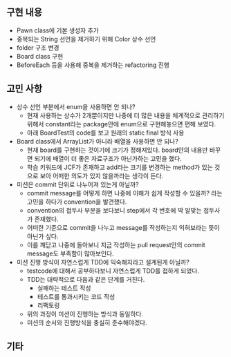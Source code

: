 ## 구현 내용
- Pawn class에 기본 생성자 추가
- 중복되는 String 선언을 제거하기 위해 Color 상수 선언
- folder 구조 변경
- Board class 구현
- BeforeEach 등을 사용해 중복을 제거하는 refactoring 진행

## 고민 사항
- 상수 선언 부분에서 enum을 사용하면 안 되나?
  + 현재 사용하는 상수가 2개뿐이지만 나중에 더 많은 내용을 체계적으로 관리하기 위해서 constant라는 package안에 enum으로 구현해놓으면 편해 보였다.
  + 아래 BoardTest의 code를 보고 원래의 static final 방식 사용
- Board class에서 ArrayList가 아니라 배열을 사용하면 안 되나?
  + 현재 board를 구현하는 것이기에 크기가 정해져있다. board안의 내용만 바꾸면 되기에 배열이 더 좋은 자료구조가 아닌가하는 고민을 했다.
  + 학습 키워드에 JCF가 존재하고 add라는 크기를 변경하는 method가 있는 것으로 보아 어떠한 의도가 있지 않을까라는 생각이 든다.
- 미션은 commit 단위로 나누어져 있는게 아닐까?
  + commit message를 어떻게 하면 나중에 이해가 쉽게 작성할 수 있을까? 라는 고민을 하다가 convention을 발견했다.
  + convention의 접두사 부분을 보다보니 step에서 각 번호에 딱 알맞는 접두사가 존재했다.
  + 어떠한 기준으로 commit을 나누고 message를 작성하는지 익혀보라는 뜻이 아닌가 싶다.
  + 이를 꺠닫고 나중에 돌아보니 지금 작성하는 pull request안의 commit message도 부족함이 많아보인다.
- 미션 진행 방식이 자연스럽게 TDD에 익숙해지라고 설계된게 아닐까?
  + testcode에 대해서 공부하다보니 자연스럽게 TDD를 접하게 되었다.
  + TDD는 대략적으로 다음과 같은 단계를 거친다.
    - 실패하는 테스트 작성
    - 테스트를 통과시키는 코드 작성
    - 리팩토링
  + 위의 과정이 미션이 진행하는 방식과 동일하다.
  + 미션의 순서와 진행방식을 충실히 준수해야겠다.

## 기타
